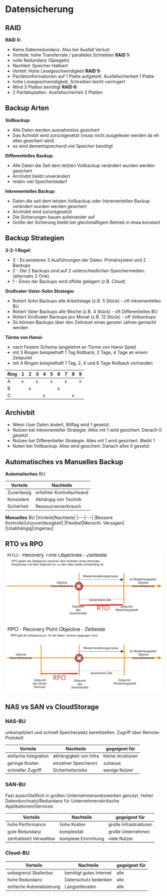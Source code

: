 # Datensicherung

## RAID
**RAID 0:**
- Keine Datenredundanz. Also bei Ausfall Verlust
- Vorteile: hohe Transferrate / paralleles Schreiben
**RAID 1:**
- volle Redundanz (Spiegeln)
- Nachteil: Speicher Halbiert
- Vorteil: Hohe Lesegeschwindigkeit
**RAID 5:**
- Paritätsinformationen auf 1 Platte aufgeteilt. Ausfallsicherheit 1 Platte
- hohe Lesegeschwindigkeit, Schreiben leicht verringert
- Mind 3 Platten benötigt
**RAID 6:**
- 2 Paritätsplatten. Ausfallsicherheit 2 Platten

## Backup Arten
**Vollbackup:**
- Alle Daten werden ausnahmslos gesichert
- Das Achivbit wird zurückgesetzt (muss nicht ausgelesen werden da eh alles gesichert wird)
- es wird dementsprechend viel Speicher benötigt

**Differentielles Backup:**
- Alle Daten die Seit dem letzten Vollbackup verändert wurden werden gesichert
- Archivbit bleibt unverändert
- relativ viel Speicherbedarf

**Inkrementelles Backup:**
- Daten die seit dem letzten Vollbackup oder Inkrementellen Backup verändert wurden werden gesichert
- Archivbit wird zurückgesetzt
- Die Sicherungen bauen aufeinander auf
- Größe der Sicherung bleibt bei gleichmäßigem Betrieb in etwa konstant

## Backup Strategien
**3-2-1 Regel:**
- 3 - Es existieren 3 Ausführungen der Daten. Primärsystem und 2 Backups
- 2 - Die 2 Backups sind auf 2 unterschiedlichen Speichermedien. (alternativ 2 Orte)
- 1 - Eines der Backups wird offsite gelagert (z.B. Cloud)

**Großvater-Vater-Sohn Strategie:**
- Rotiert Sohn Backups alle Arbeitstage (z.B. 5 Stück) - oft inkrementelles BU
- Rotiert Vater Backups alle Woche (z.B. 4 Stück) - oft Differentielles BU
- Rotiert Großvater Backups pro Monat (z.B. 12 Stück) - oft Volbackups
- So können Backups über den Zeitraum eines ganzen Jahres gemacht werden

**Türme von Hanoi:**
- nach Festem Schema (angelehnt an Türme von Hanoi Spiel)
- mit 3 Ringen beispielhaft 1 Tag Rollback, 2 Tage, 4 Tage an einem Zeitpunkt
- mit 4 Ringen beispielhaft 1 Tag, 2, 4 und 8 Tage Rollback vorhanden

|Ring|1|2|3|4|5|6|7|8|9|
|---|---|---|---|---|---|---|---|---|---|
|A|x||x||x||x||x|
|B||x||||x||||
|C||||x||||x||

## Archivbit
- Wenn User Daten ändert, Bitflag wird 1 gesetzt.
- Nutzen bei Inkrementeller Strategie: Alles mit 1 wird gesichert. Danach 0 gesetzt
- Nutzen bei Differentieller Strategie: Alles mit 1 wird gesichert. Bleibt 1
- Nuten bei Vollbackup: Alles wird gesichert. Danach alles 0 gesetzt

## Automatisches vs Manuelles Backup
**Automatisches** BU:

|Vorteile|Nachteile|
|---|---|
|Zuverlässig|erhöhter Kontrollaufwand|
|Konsistent|Abhängig von Technik|
|Sicherheit|Ressourcenverbrauch|

**Manuelles** BU
|Vorteile|Nachteile|
|---|---|
|Bessere Kontrolle|Unzuverlässigkeit|
|Flexibel|Menschl. Versagen|
|Unabhängig|Ungenau|

## RTO vs RPO

![Alt text](./img/RTO-RPO.svg)

## NAS vs SAN vs CloudStorage

### NAS-BU
unkompliziert und schnell Speicherplatz bereitstellen. Zugriff über Remote-Protokoll

|Vorteile|Nachteile|gegeignet für|
|---|---|---|
|einfache Integration|abhängigkeit von Infra|kleine strukturen|
|geringe Kosten|einzelner Speicherort|zuhause|
|schneller Zugriff|Sicherheitsrisiko|wenige Nutzer|

### SAN-BU
Fast ausschließlich in großen Unternehmensnetzwerken genutzt. Hoher Datendurchsatz/Redundanz für Unternehmenskritische Applikationen/Services

|Vorteile|Nachteile|gegeignet für|
|---|---|---|
|hohe Performance|hohe Kosten|große Infrastrukturen|
|gute Redundanz|komplexität|große Unternehmen|
|zentralisiert Verwaltbar|komplexe Einrichtung|viele Nutzer|

### Cloud-BU
|Vorteile|Nachteile|gegeignet für|
|---|---|---|
|unbegrenzt Skalierbar|benötigt gutes Internet|alle|
|hohe Redundanz|Datenschutz bedenken|alle|
|einfache Automatisierung|Langzeitkosten|alle|